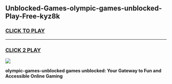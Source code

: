 
## Unblocked-Games-olympic-games-unblocked-Play-Free-kyz8k
<h3>
<a href="https://premium76.site?title=olympic-games-unblocked&ref=23A">CLICK TO PLAY</a></h3>
<hr>

<h3>
<a href="https://premium76.site?title=olympic-games-unblocked&ref=23A">CLICK 2 PLAY</a>
  
</h3>

<a href="https://premium76.site?title=olympic-games-unblocked&ref=23A"><img src="https://clearcache.store/games.png"></a>


**olympic-games-unblocked games unblocked: Your Gateway to Fun and Accessible Online Gaming**
